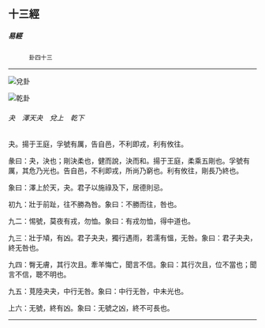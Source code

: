 

## 十三經

##### 易經
　　　`卦四十三`

* * *

![兌卦](../../imgs/a007.gif)

![乾卦](../../imgs/a001.gif)

###### 夬　澤天夬　兌上　乾下

夬。揚于王庭，孚號有厲，告自邑，不利即戎，利有攸往。

彖曰：夬，決也；剛決柔也，健而說，決而和。揚于王庭，柔乘五剛也。孚號有厲，其危乃光也。告自邑，不利即戎，所尚乃窮也。利有攸往，剛長乃終也。

象曰：澤上於天，夬。君子以施祿及下，居德則忌。

初九：壯于前趾，往不勝為咎。象曰：不勝而往，咎也。

九二：惕號，莫夜有戎，勿恤。象曰：有戎勿恤，得中道也。

九三：壯于頄，有凶。君子夬夬，獨行遇雨，若濡有慍，无咎。象曰：君子夬夬，終无咎也。

九四：臀无膚，其行次且。牽羊悔亡，聞言不信。象曰：其行次且，位不當也；聞言不信，聰不明也。

九五：莧陸夬夬，中行无咎。象曰：中行无咎，中未光也。

上六：无號，終有凶。象曰：无號之凶，終不可長也。

* * *

